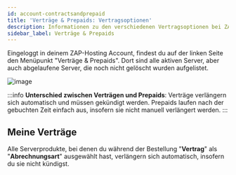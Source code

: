 ```yaml
---
id: account-contractsandprepaid
title: 'Verträge & Prepaids: Vertragsoptionen'
description: Informationen zu den verschiedenen Vertragsoptionen bei ZAP-Hosting Vertrag und Prepaid - ZAP-Hosting.com Dokumentation
sidebar_label: Verträge & Prepaids
---
```


Eingeloggt in deinem ZAP-Hosting Account, findest du auf der linken Seite den Menüpunkt "Verträge & Prepaids". Dort sind alle aktiven Server, aber auch abgelaufene Server, die noch nicht gelöscht wurden aufgelistet.


![image](https://user-images.githubusercontent.com/61953937/159140760-b7cb7f67-599d-4383-8e39-37cbc94a557b.png)

:::info
**Unterschied zwischen Verträgen und Prepaids**: Verträge verlängern sich automatisch und müssen gekündigt werden. Prepaids laufen nach der gebuchten Zeit einfach aus, insofern sie nicht manuell verlängert werden.
:::


## Meine Verträge
Alle Serverprodukte, bei denen du während der Bestellung "**Vertrag**" als "**Abrechnungsart**" ausgewählt hast, verlängern sich automatisch, insofern du sie nicht kündigst.